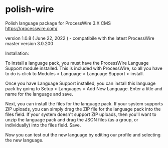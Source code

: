 # polish-wire
Polish language package for ProcessWire 3.X CMS https://processwire.com/

version 1.0.8 ( June 22, 2022 ) - compatibile with the latest ProcessWire master version 3.0.200

Installation:

To install a language pack, you must have the ProcessWire Language Support module installed. This is included with ProcessWire, so all you have to do is click to Modules > Language > Language Support > install.

Once you have Language Support installed, you can install this language pack by going to Setup > Languages > Add New Language. Enter a title and name for the language and save.

Next, you can install the files for the language pack. If your system supports ZIP uploads, you can simply drag the ZIP file for the language pack into the files field. If your system doesn't support ZIP uploads, then you'll want to unzip the language pack and drag the JSON files (as a group, or individually) into the files field. Save.

Now you can test out the new language by editing our profile and selecting the new language.
